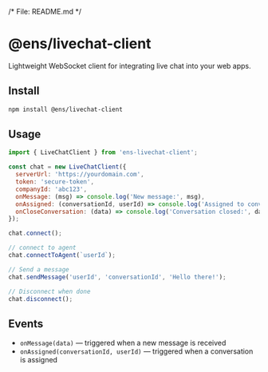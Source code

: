  /* File: README.md */
  # @ens/livechat-client
  
  Lightweight WebSocket client for integrating live chat into your web apps.
  
  ## Install
  
  ```bash
  npm install @ens/livechat-client
  ```
  
  ## Usage
  
  ```js
  import { LiveChatClient } from 'ens-livechat-client';
  
  const chat = new LiveChatClient({
    serverUrl: 'https://yourdomain.com',
    token: 'secure-token',
    companyId: 'abc123',
    onMessage: (msg) => console.log('New message:', msg),
    onAssigned: (conversationId, userId) => console.log('Assigned to convo:', conversationId),
    onCloseConversation: (data) => console.log('Conversation closed:', data),
  });
  
  chat.connect();

  // connect to agent
  chat.connectToAgent(`userId`);
  
  // Send a message
  chat.sendMessage('userId', 'conversationId', 'Hello there!');
  
  // Disconnect when done
  chat.disconnect();
  
  ```
  
  ## Events
  
  - `onMessage(data)` — triggered when a new message is received
  - `onAssigned(conversationId, userId)` — triggered when a conversation is assigned
  